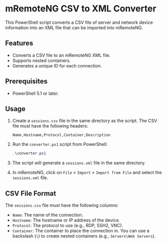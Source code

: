 # mRemoteNG CSV to XML Converter

This PowerShell script converts a CSV file of server and network device information into an XML file that can be imported into mRemoteNG.

## Features

*   Converts a CSV file to an mRemoteNG XML file.
*   Supports nested containers.
*   Generates a unique ID for each connection.

## Prerequisites

*   PowerShell 5.1 or later.

## Usage

1.  Create a `sessions.csv` file in the same directory as the script. The CSV file must have the following headers:

    ```
    Name,Hostname,Protocol,Container,Description
    ```

2.  Run the `converter.ps1` script from PowerShell:

    ```powershell
    .\converter.ps1
    ```

3.  The script will generate a `sessions.xml` file in the same directory.

4.  In mRemoteNG, click on `File` > `Import` > `Import from File` and select the `sessions.xml` file.

## CSV File Format

The `sessions.csv` file must have the following columns:

*   `Name`: The name of the connection.
*   `Hostname`: The hostname or IP address of the device.
*   `Protocol`: The protocol to use (e.g., RDP, SSH2, VNC).
*   `Container`: The container to place the connection in. You can use a backslash (`\`) to create nested containers (e.g., `Servers\Web Servers`).
